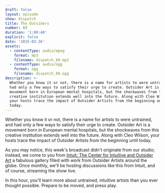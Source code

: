 ```yaml
---
draft: false
layout: episode
show: dispatch
title: The Outsiders
number: 89
duration: '1:00:40'
explicit: false
date: '2015-03-26'
assets:
  - contentType: audio/mpeg
    format: mp3
    filename: dispatch_89.mp3
  - contentType: audio/ogg
    format: ogg
    filename: dispatch_89.ogg
description: >-
  Whether you know it or not, there is a name for artists to were untrained, and
  had only a few ways to satisfy their urge to create. Outsider Art is a
  movement born in European mental hospitals, but the shockwaves from this
  creative institution extends well into the future. Along with Cleo Wilson,
  your hosts trace the impact of Outsider Artists from the beginning until
  today.
---
```

Whether you know it or not, there is a name for artists to were untrained, and had only a few ways to satisfy their urge to create. Outsider Art is a movement born in European mental hospitals, but the shockwaves from this creative institution extends well into the future. Along with Cleo Wilson, your hosts trace the impact of Outsider Artists from the beginning until today.

As you may notice, this week's broadcast didn't originate from our studio; instead, we come to you from [Intuit: The Center for Intuitive and Outsider Art](http://art.org) a fabulous gallery filled with work from Outsider Artists around the globe. Once monthly, we'll be hosting discussions like this from Intuit, and of course, streaming the show live.

In this hour, you'll learn more about untrained, intuitive artists than you ever thought possible. Prepare to be moved, and press play.